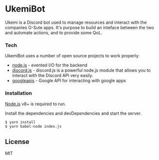 # UkemiBot

Ukemi is a Discord bot used to manage resources and interact with the companies G-Sute apps. It's purpose to build an inteface between the two and automate actions, and to provide some QoL.

### Tech

UkemiBot uses a number of open source projects to work properly:

* [node.js] - evented I/O for the backend
* [discord.js] - discord.js is a powerful node.js module that allows you to interact with the Discord API very easily.
* [googleapis] - Google API for interacting with google apps

### Installation

[Node.js](https://nodejs.org/) v8+ is required to run.

Install the dependencies and devDependencies and start the server.

```sh
$ yarn install
$ yarn babel-node index.js
```

License
----
MIT

   [git-repo-url]: <https://github.com/KyteProject/UkemiBot>
   [node.js]: <http://nodejs.org>
   [discord.js]: <https://github.com/discordjs/discord.js>
   [googleapis]: <https://github.com/googleapis/googleapis>
